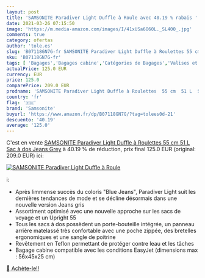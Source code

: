 ```yaml
---
layout: post
title: 'SAMSONITE Paradiver Light Duffle à Roule avec 40.19 % rabais '
date: 2021-03-26 07:15:50
image: 'https://m.media-amazon.com/images/I/41xUSa6O60L._SL400_.jpg'
comments: true
category: ofertas
author: 'tole.es'
slug: 'B07118GN7G-fr SAMSONITE Paradiver Light Duffle à Roulettes 55 cm 51 L...'
sku: 'B07118GN7G-fr'
tags: [ 'Bagages','Bagages cabine','Catégories de Bagages','Valises et sacs de voyage','samsonite', ]
actualPrice: 125.0 EUR
currency: EUR
price: 125.0
comparePrice: 209.0 EUR
prodname: 'SAMSONITE Paradiver Light Duffle à Roulettes  55 cm  51 L  Sac à dos  Jeans Grey'
country: 'fr'
flag: '🇫🇷'
brand: 'Samsonite'
buyurl: 'https://www.amazon.fr/dp/B07118GN7G/?tag=tolees0d-21'
descuento: '40.19'
average: '125.0'
---
```


C'est en vente [SAMSONITE Paradiver Light Duffle à Roulettes  55 cm  51 L  Sac à dos  Jeans Grey](https://www.amazon.fr/dp/B07118GN7G/?tag=tolees0d-21)  à  40.19 % de réduction, prix final  125.0 EUR (original: 209.0 EUR) ici:

[![SAMSONITE Paradiver Light Duffle à Roule](https://m.media-amazon.com/images/I/41xUSa6O60L._SL400_.jpg)](https://www.amazon.fr/dp/B07118GN7G/?tag=tolees0d-21)

ℹ️:

- Après limmense succès du coloris "Blue Jeans", Paradiver Light suit les dernières tendances de mode et se décline désormais dans une nouvelle version Jeans gris
- Assortiment optimisé avec une nouvelle approche sur les sacs de voyage et un Upright 55
- Tous les sacs à dos possèdent un porte-bouteille intégrée, un panneau arrière matelassé très confortable avec une poche zippée, des bretelles ergonomiques et une sangle de poitrine
- Revêtement en Teflon permettant de protéger contre leau et les tâches
- Bagage cabine compatible avec les conditions EasyJet (dimensions max : 56x45x25 cm)

[🛒 Achète-le!!](https://www.amazon.fr/dp/B07118GN7G/?tag=tolees0d-21)
